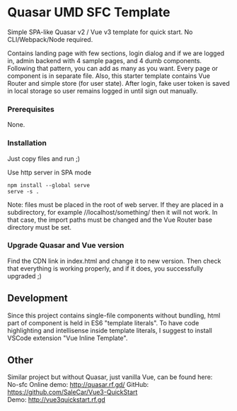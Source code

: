 # Quasar UMD SFC Template

Simple SPA-like Quasar v2 / Vue v3 template for quick start. 
No CLI/Webpack/Node required.

Contains landing page with few sections, login dialog and if we are logged in, admin backend with 4 sample pages, and 4 dumb components. Following that pattern, you can add as many as you want. Every page or component is in separate file. Also, this starter template contains Vue Router and simple store (for user state). After login, fake user token is saved in local storage so user remains logged in until sign out manually.




### Prerequisites

None.


### Installation

Just copy files and run ;)

Use http server in SPA mode

```
npm install --global serve
serve -s .
```

Note: files must be placed in the root of web server. If they are placed in a subdirectory, for example //localhost/something/ then it will not work. In that case, the import paths must be changed and the Vue Router base directory must be set.


### Upgrade Quasar and Vue version

Find the CDN link in index.html and change it to new version.
Then check that everything is working properly, and if it does, you successfully upgraded ;)



## Development

Since this project contains single-file components without bundling, html part of component is held in ES6 "template literals".
To have code highlighting and intellisense inside template literals, I suggest to install VSCode extension "Vue Inline Template".



## Other

Similar project but without Quasar, just vanilla Vue, can be found here:  
No-sfc Online demo: http://quasar.rf.gd/
GitHub: https://github.com/SaleCar/Vue3-QuickStart  
Demo: http://vue3quickstart.rf.gd